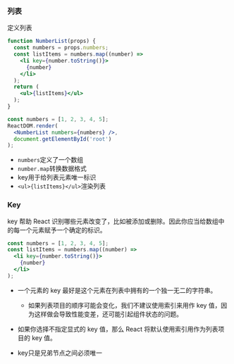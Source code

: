 ### 列表

定义列表

```jsx
function NumberList(props) {
  const numbers = props.numbers;
  const listItems = numbers.map((number) =>
    <li key={number.toString()}>
      {number}
    </li>
  );
  return (
    <ul>{listItems}</ul>
  );
}

const numbers = [1, 2, 3, 4, 5];
ReactDOM.render(
  <NumberList numbers={numbers} />,
  document.getElementById('root')
);
```

* `numbers`定义了一个数组
* `number.map`转换数据格式
* key用于给列表元素唯一标识
* `<ul>{listItems}</ul>`渲染列表



### Key

key 帮助 React 识别哪些元素改变了，比如被添加或删除。因此你应当给数组中的每一个元素赋予一个确定的标识。

```jsx
const numbers = [1, 2, 3, 4, 5];
const listItems = numbers.map((number) =>
  <li key={number.toString()}>
    {number}
  </li>
);
```

* 一个元素的 key 最好是这个元素在列表中拥有的一个独一无二的字符串。
  - 如果列表项目的顺序可能会变化，我们不建议使用索引来用作 key 值，因为这样做会导致性能变差，还可能引起组件状态的问题。
* 如果你选择不指定显式的 key 值，那么 React 将默认使用索引用作为列表项目的 key 值。

* key只是兄弟节点之间必须唯一